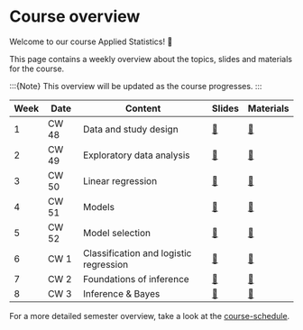 # Course overview

Welcome to our course Applied Statistics! 👋  

This page contains a weekly overview about the topics, slides and materials for the course.

:::{Note}
This overview will be updated as the course progresses.
:::


|	Week	|	Date	|	Content	|	Slides	|	Materials	|
|	---	|	---	|	---	|	---	|	---	|
|	1	|	CW 48	|	Data and study design	|	[📑](https://drive.google.com/file/d/1-fg6YBAlXcm0O46ns9t1QfEtR8xtkxu8/view?usp=sharing)	|	[📁](../weeks/week1.md)	|
|	2	|	CW 49	|	Exploratory data analysis	|	[📑](https://drive.google.com/file/d/1-hVUAW4V6y0Jlw-_4Zmk0nJmF9iT1s5f/view?usp=sharing)	|	[📁](../weeks/week2.md)	|
|	3	|	CW 50	|	Linear regression	|	[📑](https://drive.google.com/file/d/1-mcDrtEF7SrPUmSSx-DejQBiuekUaRX9/view?usp=sharing)	|	[📁](../weeks/week3.md)	|
|	4	|	CW 51	|	Models	|	[📑](https://drive.google.com/file/d/1-rzYhSLOyhDUNMGj-KHE78rcHt4yseUN/view?usp=sharing)	|	[📁](../weeks/week4.md)	|
|	5	|	CW 52	|	Model selection	|	[📑](https://drive.google.com/file/d/1-v-4QClDIy9rKlE4vjnC7X3LAZHUldy3/view?usp=sharing)	|	[📁](../weeks/week5.md)	|
|	6	|	CW 1	|	Classification and logistic regression	|	[📑](https://drive.google.com/file/d/1-xqu9GGXofuFrf2bWMbk0jSfwSr51xcB/view?usp=sharing)	|	[📁](../weeks/week6.md)	|
|	7	|	CW 2	|	Foundations of inference	|	[📑](https://drive.google.com/file/d/10E7EehhHMOrMQQb5tseLFOi7CnJu2UP8/view?usp=sharing)	|	[📁](../weeks/week7.md)	|
|	8	|	CW 3	|	Inference & Bayes	|	[📑](https://drive.google.com/file/d/10HNJ_5LvDrVLrVOXI9GhaXzf5JkEjonR/view?usp=sharing)	|	[📁](../weeks/week8.md)	|



For a more detailed semester overview, take a look at the [course-schedule](../docs/course-schedule.md). 

